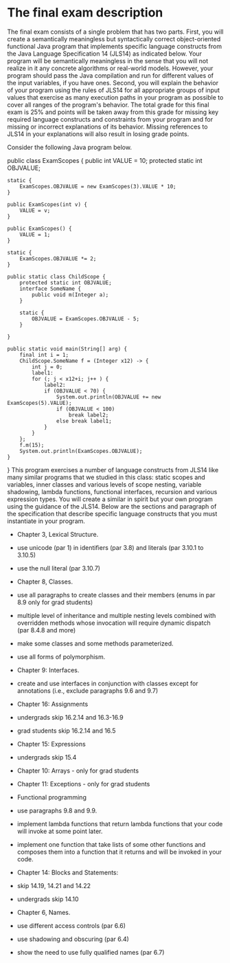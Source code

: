 


# The final exam description

The final exam consists of a single problem that has two parts. First, you will create a semantically meaningless but syntactically correct object-oriented functional Java program that implements specific language constructs from the Java Language Specification 14 (JLS14) as indicated below. Your program will be semantically meaningless in the sense that you will not realize in it any concrete algorithms or real-world models. However, your program should pass the Java compilation and run for different values of the input variables, if you have ones. Second, you will explain the behavior of your program using the rules of JLS14 for all appropriate groups of input values that exercise as many execution paths in your program as possible to cover all ranges of the program's behavior. The total grade for this final exam is 25% and points will be taken away from this grade for missing key required language constructs and constraints from your program and for missing or incorrect explanations of its behavior. Missing references to JLS14 in your explanations will also result in losing grade points.

Consider the following Java program below.

public class ExamScopes {
    public int VALUE = 10;
    protected static int OBJVALUE;

    static {
        ExamScopes.OBJVALUE = new ExamScopes(3).VALUE * 10;
    }

    public ExamScopes(int v) {
        VALUE = v;
    }

    public ExamScopes() {
        VALUE = 1;
    }

    static {
        ExamScopes.OBJVALUE *= 2;
    }

    public static class ChildScope {
        protected static int OBJVALUE;
        interface SomeName {
            public void m(Integer a);
        }

        static {
            OBJVALUE = ExamScopes.OBJVALUE - 5;
        }

    }

    public static void main(String[] arg) {
        final int i = 1;
        ChildScope.SomeName f = (Integer x12) -> {
            int j = 0;
            label1:
            for (; j < x12+i; j++ ) {
                label2:
                if (OBJVALUE < 70) {
                    System.out.println(OBJVALUE += new ExamScopes(5).VALUE);
                    if (OBJVALUE < 100)
                        break label2;
                    else break label1;
                }
            }
        };
        f.m(15);
        System.out.println(ExamScopes.OBJVALUE);
    }
}
This program exercises a number of language constructs from JLS14 like many similar programs that we studied in this class: static scopes and variables, inner classes and various levels of scope nesting, variable shadowing, lambda functions, functional interfaces, recursion and various expression types. You will create a similar in spirit but your own program using the guidance of the JLS14. Below are the sections and paragraph of the specification that describe specific language constructs that you must instantiate in your program.

- Chapter 3, Lexical Structure.
 - use unicode (par 1) in identifiers (par 3.8) and literals (par 3.10.1 to 3.10.5)
 - use the null literal (par 3.10.7)

- Chapter 8, Classes.
 - use all paragraphs to create classes and their members (enums in par 8.9 only for grad students)
 - multiple level of inheritance and multiple nesting levels combined with overridden methods whose invocation will require dynamic dispatch (par 8.4.8 and more)
 - make some classes and some methods parameterized.
 - use all forms of polymorphism.

- Chapter 9: Interfaces.
 - create and use interfaces in conjunction with classes except for annotations (i.e., exclude paragraphs 9.6 and 9.7)

- Chapter 16: Assignments
 - undergrads skip 16.2.14 and 16.3-16.9
 - grad students skip 16.2.14 and 16.5

- Chapter 15: Expressions
 - undergrads skip 15.4

- Chapter 10: Arrays - only for grad students

- Chapter 11: Exceptions - only for grad students

- Functional programming
 - use paragraphs 9.8 and 9.9.
 - implement lambda functions that return lambda functions that your code will invoke at some point later.
 - implement one function that take lists of some other functions and composes them into a function that it returns and will be invoked in your code.

- Chapter 14: Blocks and Statements:
 - skip 14.19, 14.21 and 14.22
 - undergrads skip 14.10

- Chapter 6, Names.
 - use different access controls (par 6.6)
 - use shadowing and obscuring (par 6.4)
 - show the need to use fully qualified names (par 6.7)
